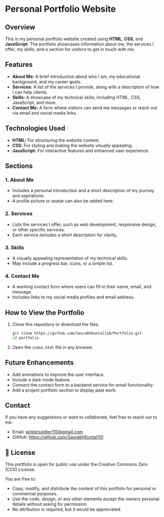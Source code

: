 # Personal Portfolio Website

## Overview

This is my personal portfolio website created using **HTML**, **CSS**, and **JavaScript**. The portfolio showcases information about me, the services I offer, my skills, and a section for visitors to get in touch with me.

## Features

- **About Me:** A brief introduction about who I am, my educational background, and my career goals.  
- **Services:** A list of the services I provide, along with a description of how I can help clients.  
- **Skills:** A showcase of my technical skills, including HTML, CSS, JavaScript, and more.  
- **Contact Me:** A form where visitors can send me messages or reach out via email and social media links.  

## Technologies Used

- **HTML:** For structuring the website content.  
- **CSS:** For styling and making the website visually appealing.  
- **JavaScript:** For interactive features and enhanced user experience.

## Sections

### 1. **About Me**
- Includes a personal introduction and a short description of my journey and aspirations.  
- A profile picture or avatar can also be added here.  

### 2. **Services**
- Lists the services I offer, such as web development, responsive design, or other specific services.  
- Each service includes a short description for clarity.  

### 3. **Skills**
- A visually appealing representation of my technical skills.  
- May include a progress bar, icons, or a simple list.  

### 4. **Contact Me**
- A working contact form where users can fill in their name, email, and message.  
- Includes links to my social media profiles and email address.

## How to View the Portfolio

1. Clone this repository or download the files.
   ```bash
   git clone https://github.com/SaurabhKuntal110/Portfolio.git
   cd portfolio
   ```
2. Open the `index.html` file in any browser.

## Future Enhancements

- Add animations to improve the user interface.
- Include a dark mode feature.
- Connect the contact form to a backend service for email functionality.
- Add a project portfolio section to display past work.

## Contact

If you have any suggestions or want to collaborate, feel free to reach out to me:  

- Email: wintersoldier110@gmail.com  
- GitHub: https://github.com/SaurabhKuntal110  

## 📜 License

This portfolio is open for public use under the Creative Commons Zero (CC0) License.

You are free to:

- Copy, modify, and distribute the content of this portfolio for personal or commercial purposes.
- Use the code, design, or any other elements except the owners personal details without asking for permission.
- No attribution is required, but it would be appreciated.

